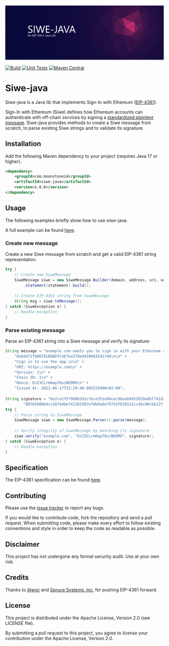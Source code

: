 ![siwe-java Logo](header.png "siwe-java Logo")

[![Build](https://github.com/moonstoneid/siwe-java/actions/workflows/build-badge.yml/badge.svg)](https://github.com/moonstoneid/siwe-java/actions/workflows/build-badge.yml)
[![Unit Tests](https://github.com/moonstoneid/siwe-java/actions/workflows/unit-tests-badge.yml/badge.svg)](https://github.com/moonstoneid/siwe-java/actions/workflows/unit-tests-badge.yml)
[![Maven Central](https://maven-badges.herokuapp.com/maven-central/com.moonstoneid/siwe-java/badge.svg?style=flat)](https://maven-badges.herokuapp.com/maven-central/com.moonstoneid/siwe-java?style=flat)
# Siwe-java

Siwe-java is a Java lib that implements Sign-In with Ethereum ([EIP-4361](https://eips.ethereum.org/EIPS/eip-4361)).

Sign-In with Ethereum (Siwe) defines how Ethereum accounts can authenticate with off-chain services by signing a
[standardized plaintext message](https://eips.ethereum.org/EIPS/eip-4361#example-message-to-be-signed).
Siwe-java provides methods to create a Siwe message from scratch, to parse existing Siwe strings and to validate its 
signature.

## Installation
Add the following Maven dependency to your project (requires Java 17 or higher).
```xml
<dependency>
    <groupId>com.moonstoneid</groupId>
    <artifactId>siwe-java</artifactId>
    <version>1.0.6</version>
</dependency>
```

## Usage
The following examples briefly show how to use siwe-java.

A full example can be found [here](example/src/main/java/com/moonstoneid/siwe/Example.java).

### Create new message
Create a new Siwe message from scratch and get a valid EIP-4361 string representation.
```java
try {
    // Create new SiweMessage
    SiweMessage siwe = new SiweMessage.Builder(domain, address, uri, version, chainId, nonce, issuedAt)
        .statement(statement).build();
    
    // Create EIP-4361 string from SiweMessage
    String msg = siwe.toMessage();     
} catch (SiweException e) {
    // Handle exception
}
 ```
### Parse existing message
Parse an EIP-4361 string into a Siwe message and verify its signature:
```java
String message = "example.com wants you to sign in with your Ethereum account:\n" +
    "0xAd472fbB6781BbBDfC4Efea378ed428083541748\n\n" +
    "Sign in to use the app.\n\n" +
    "URI: https://example.com\n" +
    "Version: 1\n" +
    "Chain ID: 1\n" +
    "Nonce: EnZ3CLrm6ap78uiNE0MU\n" +
    "Issued At: 2022-06-17T22:29:40.065529400+02:00";

String signature = "0x2ce1f57908b3d1cfece352a90cec9beab0452829a0bf741d26016d60676d63" +
        "807b5080b4cc387edbe741203387ef0b8a6e79743f636512cc48c80cbb12ffa8261b";
try {
    // Parse string to SiweMessage
    SiweMessage siwe = new SiweMessage.Parser().parse(message);

    // Verify integrity of SiweMessage by matching its signature
    siwe.verify("example.com", "EnZ3CLrm6ap78uiNE0MU", signature);
} catch (SiweException e) {
    // Handle exception
}
 ```

## Specification
The EIP-4361 specification can be found [here](https://eips.ethereum.org/EIPS/eip-4361).

## Contributing
Please use the [issue tracker](https://github.com/moonstoneid/siwe-java/issues) to report any bugs.

If you would like to contribute code, fork the repository and send a pull request. When submitting code, please make 
every effort to follow existing conventions and style in order to keep the code as readable as possible.

## Disclaimer 
This project has not undergone any formal security audit. Use at your own risk.

## Credits
Thanks to [@wyc](https://github.com/wyc) and [Spruce Systems, Inc.](https://github.com/spruceid) for pushing EIP-4361
forward.

## License
This project is distributed under the Apache License, Version 2.0 (see LICENSE file).

By submitting a pull request to this project, you agree to license your contribution under the Apache License, 
Version 2.0.